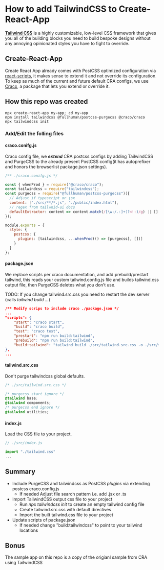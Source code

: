# How to add TailwindCSS to Create-React-App

[**Tailwind CSS**](https://tailwindcss.com/) is a highly customizable, low-level CSS framework that gives you all of the building blocks you need to build bespoke designs without any annoying opinionated styles you have to fight to override.

## Create-React-App

Create React App already comes with PostCSS optimized configuration via [react-scripts](https://github.com/facebook/create-react-app/blob/master/packages/react-scripts/config/webpackDevServer.config.js), it makes sense to extend it and not override its configuration. To keep as much of the current and future default CRA configs, we use [Craco](https://github.com/gsoft-inc/craco), a package that lets you extend or override it.

## How this repo was created

    npx create-react-app my-app; cd my-app
    npm install tailwindcss @fullhuman/postcss-purgecss @craco/craco
    npx tailwindcss init

### Add/Edit the folling files

#### craco.conifg.js

Craco config file, we **_extend_** CRA postcss configs by adding TailwindCSS and PurgeCSS to the already present PostCSS config(it has autoprefixer and honors the browserlist package.json settings).

```javascript
/** ./craco.conifg.js */

const { whenProd } = require("@craco/craco");
const tailwindcss = require("tailwindcss");
const purgecss = require("@fullhuman/postcss-purgecss")({
  // Adjust if typescript or jsx
  content: ["./src/**/*.js", "./public/index.html"],
  // regex from tailwnid-ui docs
  defaultExtractor: content => content.match(/[\w-/.:]+(?<!:)/g) || []
});

module.exports = {
  style: {
    postcss: {
      plugins: [tailwindcss, ...whenProd(() => [purgecss], [])]
    }
  }
};
```

#### package.json

We replace scripts per craco documentation, and add prebuild/prestart tailwind, this reads your custom tailwind.config.js file and builds tailwind.css output file, then PurgeCSS deletes what you don't use.

TODO: If you change tailwind.src.css you need to restart the dev server (calls _tailwind build ..._)

```json
/** Modify scrips to include craco ./package.json */
...
"scripts": {
    "start": "craco start",
    "build": "craco build",
    "test": "craco test",
    "prestart": "npm run build:tailwind",
    "prebuild": "npm run build:tailwind",
    "build:tailwind": "tailwind build ./src/tailwind.src.css -o ./src/tailwind.css"
},
...
```

#### tailwind.src.css

Don't purge tailwindcss global defaults.

```css
/* ./src/tailwind.src.css */

/* purgecss start ignore */
@tailwind base;
@tailwind components;
/* purgecss end ignore */
@tailwind utilities;
```

#### index.js

Load the CSS file to your project.

```javascript
// ./src/index.js

import "./tailwind.css"
...
```

## Summary

- Include PurgeCSS and tailwindcss as PostCSS _plugins_ via extending postcss craco.config.js
  - If needed Adjust file search pattern i.e. add .jsx or .ts
- Import TailwindCSS output css file to your project
  - Run _npx tailwindcss init_ to create an empty tailwind config file
  - Create tailwind.src.css with default directives
  - Import the built tailwind.css file to your project
- Update scripts of package.json
  - If needed change "build:tailwindcss" to point to your tailwind locations

## Bonus

The sample app on this repo is a copy of the origianl sample from CRA using TailwindCSS
